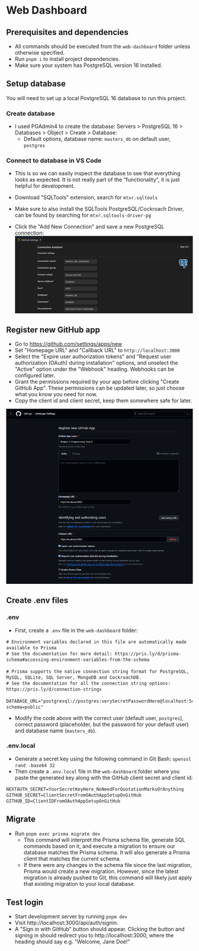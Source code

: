 # Web Dashboard
## Prerequisites and dependencies
- All commands should be executed from the `web-dashboard` folder unless otherwise specified.
- Run `pnpm i` to install project dependencies.
- Make sure your system has PostgreSQL version 16 installed.
  
## Setup database
You will need to set up a local PostgreSQL 16 database to run this project.

### Create database
- I used PGAdmin4 to create the database: Servers > PostgreSQL 16 > Databases > Object > Create > Database:
	- Default options, database name: `masters_db` on default user, `postgres`
  
### Connect to database in VS Code
- This is so we can easily inspect the database to see that everything looks as expected. It is not really part of the "functionality", it is just helpful for development.
- Download "SQLTools" extension, search for `mtxr.sqltools`
- Make sure to also install the SQLTools PostgreSQL/Cockroach Driver, can be found by searching for `mtxr.sqltools-driver-pg`

- Click the "Add New Connection" and save a new PostgreSQL connection:
![](img/sqltools_masters_db.png)

## Register new GitHub app
- Go to https://github.com/settings/apps/new
- Set "Homepage URL" and "Callback URL" to `http://localhost:3000`
- Select the "Expire user authorization tokens" and "Request user authorization (OAuth) during installation" options, and unselect the "Active" option under the "Webhook" heading. Webhooks can be configured later.
- Grant the permissions required by your app before clicking "Create GitHub App". These permissions can be updated later, so just choose what you know you need for now.
- Copy the client id and client secret, keep them somewhere safe for later.

![](img/github_reg_app.png)

## Create .env files
### .env
- First, create a `.env` file in the `web-dashboard` folder:
```
# Environment variables declared in this file are automatically made available to Prisma
# See the documentation for more detail: https://pris.ly/d/prisma-schema#accessing-environment-variables-from-the-schema

# Prisma supports the native connection string format for PostgreSQL, MySQL, SQLite, SQL Server, MongoDB and CockroachDB.
# See the documentation for all the connection string options: https://pris.ly/d/connection-strings

DATABASE_URL="postgresql://postgres:verySecretPasswordHere@localhost:5432/masters_db?schema=public"
```
- Modify the code above with the correct user (default user, `postgres`), correct password (placeholder, but the password for your default user) and database name (`masters_db`).

### .env.local
- Generate a secret key using the following command in Git Bash: `openssl rand -base64 32`
- Then create a `.env.local` file in the `web-dashboard` folder where you paste the generated key along with the GitHub client secret and client id:
```
NEXTAUTH_SECRET=YourSecretKeyHere_NoNeedForQuotationMarksOrAnything
GITHUB_SECRET=ClientSecretFromOAuthAppSetupOnGitHub
GITHUB_ID=ClientIDFromOAuthAppSetupOnGitHub
```

## Migrate
- Run `pnpm exec prisma migrate dev`
	- This command will interpret the Prisma schema file, generate SQL commands based on it, and execute a migration to ensure our database matches the Prisma schema. It will also generate a Prisma client that matches the current schema.
	- If there were any changes in the schema file since the last migration, Prisma would create a new migration. However, since the latest migration is already pushed to Git, this command will likely just apply that existing migration to your local database.
  
## Test login
- Start development server by running `pnpm dev`
- Visit http://localhost:3000/api/auth/signin. 
- A "Sign in with GitHub" button should appear. Clicking the button and signing in should redirect you to http://localhost:3000, where the heading should say e.g. "Welcome, Jane Doe!"
